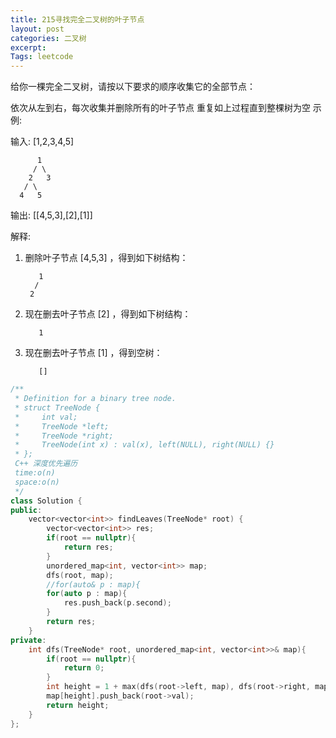 ```yaml
---
title: 215寻找完全二叉树的叶子节点
layout: post
categories: 二叉树
excerpt: 
Tags: leetcode
---
```


给你一棵完全二叉树，请按以下要求的顺序收集它的全部节点：

依次从左到右，每次收集并删除所有的叶子节点
重复如上过程直到整棵树为空
示例:

输入: [1,2,3,4,5]

          1
         / \
        2   3
       / \     
      4   5    

输出: [[4,5,3],[2],[1]]


解释:

1. 删除叶子节点 [4,5,3] ，得到如下树结构：

          1
         / 
        2          


2. 现在删去叶子节点 [2] ，得到如下树结构：

          1          


3. 现在删去叶子节点 [1] ，得到空树：

          []         

```c++
/**
 * Definition for a binary tree node.
 * struct TreeNode {
 *     int val;
 *     TreeNode *left;
 *     TreeNode *right;
 *     TreeNode(int x) : val(x), left(NULL), right(NULL) {}
 * };
 C++ 深度优先遍历
 time:o(n)
 space:o(n)
 */
class Solution {
public:
    vector<vector<int>> findLeaves(TreeNode* root) {
        vector<vector<int>> res;
        if(root == nullptr){
            return res;
        }
        unordered_map<int, vector<int>> map;
        dfs(root, map);
      	//for(auto& p : map){
        for(auto p : map){
            res.push_back(p.second);
        }
        return res;
    }
private: 
    int dfs(TreeNode* root, unordered_map<int, vector<int>>& map){
        if(root == nullptr){
            return 0;
        }
        int height = 1 + max(dfs(root->left, map), dfs(root->right, map));
        map[height].push_back(root->val);
        return height;
    }
};
```

